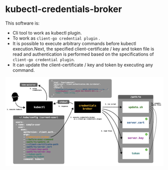 # kubectl-credentials-broker

This software is:

- Cli tool to work as kubectl plugin.
- To work as `client-go credential plugin` .
- It is possible to execute arbitrary commands before kubectl execution.Next, the specified client-certificate / key and token file is read and authentication is performed based on the specifications of `client-go credential plugin`.
- It can update the client-certificate / key and token by executing any command.

![image](docs/credentials-broker.jpeg)
